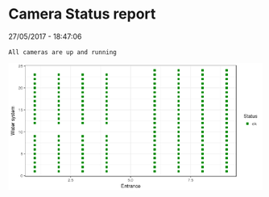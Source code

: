 Camera Status report
================
27/05/2017 - 18:47:06

    All cameras are up and running

![](camreport_files/figure-markdown_github/unnamed-chunk-2-1.png)

